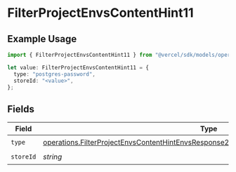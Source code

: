 # FilterProjectEnvsContentHint11

## Example Usage

```typescript
import { FilterProjectEnvsContentHint11 } from "@vercel/sdk/models/operations/filterprojectenvs.js";

let value: FilterProjectEnvsContentHint11 = {
  type: "postgres-password",
  storeId: "<value>",
};
```

## Fields

| Field                                                                                                                                                                                                | Type                                                                                                                                                                                                 | Required                                                                                                                                                                                             | Description                                                                                                                                                                                          |
| ---------------------------------------------------------------------------------------------------------------------------------------------------------------------------------------------------- | ---------------------------------------------------------------------------------------------------------------------------------------------------------------------------------------------------- | ---------------------------------------------------------------------------------------------------------------------------------------------------------------------------------------------------- | ---------------------------------------------------------------------------------------------------------------------------------------------------------------------------------------------------- |
| `type`                                                                                                                                                                                               | [operations.FilterProjectEnvsContentHintEnvsResponse200ApplicationJSONResponseBody111Type](../../models/operations/filterprojectenvscontenthintenvsresponse200applicationjsonresponsebody111type.md) | :heavy_check_mark:                                                                                                                                                                                   | N/A                                                                                                                                                                                                  |
| `storeId`                                                                                                                                                                                            | *string*                                                                                                                                                                                             | :heavy_check_mark:                                                                                                                                                                                   | N/A                                                                                                                                                                                                  |